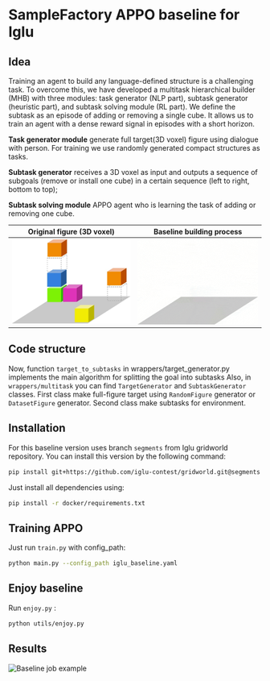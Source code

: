 # SampleFactory APPO baseline for Iglu

## Idea
Training an agent to build any language-defined structure is a challenging task. To overcome this, we have developed
a multitask hierarchical builder (MHB) with three modules: task generator (NLP part), subtask generator (heuristic
part), and subtask solving module (RL part). We define the subtask as an episode of adding or removing a single cube. It allows us to train an agent with a dense reward signal in episodes with a short horizon.

**Task generator module** generate full target(3D voxel) figure using dialogue with person. For training we use randomly generated compact structures as tasks.

**Subtask generator** receives a 3D voxel as input and outputs a sequence of subgoals (remove or install one cube) in a certain sequence (left to right, bottom to top);

**Subtask solving module** APPO agent who is learning the task of adding or removing one cube.

Original figure (3D voxel)             |  Baseline building process
:-------------------------:|:-------------------------:
![Baseline job example](https://github.com/ZoyaV/multitask_baseline/raw/master/original.jpg) |  ![Baseline job example](https://github.com/ZoyaV/multitask_baseline/raw/master/example.gif)

## Code structure

Now, function `target_to_subtasks` in wrappers/target_generator.py implements the main algorithm for splitting the goal into subtasks
Also, in  `wrappers/multitask` you can find `TargetGenerator` and `SubtaskGenerator` classes.
First class make full-figure target using `RandomFigure` generator or `DatasetFigure` generator.
Second class make subtasks for environment.

## Installation
For this baseline version uses branch ```segments``` from Iglu gridworld repository. You can install this version by the following command:

```bash
pip install git+https://github.com/iglu-contest/gridworld.git@segments
```

Just install all dependencies using:
```bash
pip install -r docker/requirements.txt
```

## Training APPO
Just run ```train.py``` with config_path:
```bash
python main.py --config_path iglu_baseline.yaml
```
## Enjoy baseline
Run ```enjoy.py``` :
```bash
python utils/enjoy.py
```

## Results
![Baseline job example](https://github.com/ZoyaV/multitask_baseline/raw/master/bexampl.gif)

